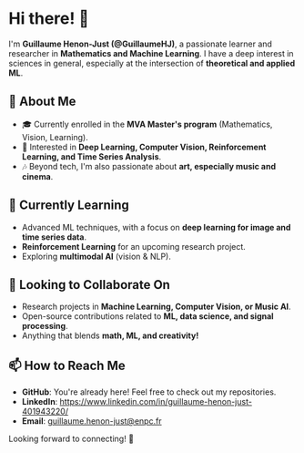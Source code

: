 # Hi there! 👋  

I'm **Guillaume Henon-Just (@GuillaumeHJ)**, a passionate learner and researcher in **Mathematics and Machine Learning**. I have a deep interest in sciences in general, especially at the intersection of **theoretical and applied ML**.  

## 👀 About Me  
- 🎓 Currently enrolled in the **MVA Master's program** (Mathematics, Vision, Learning).  
- 🤖 Interested in **Deep Learning, Computer Vision, Reinforcement Learning, and Time Series Analysis**.  
- 🎶 Beyond tech, I'm also passionate about **art, especially music and cinema**.  

## 🌱 Currently Learning  
- Advanced ML techniques, with a focus on **deep learning for image and time series data**.  
- **Reinforcement Learning** for an upcoming research project.  
- Exploring **multimodal AI** (vision & NLP).  

## 💞️ Looking to Collaborate On  
- Research projects in **Machine Learning, Computer Vision, or Music AI**.  
- Open-source contributions related to **ML, data science, and signal processing**.  
- Anything that blends **math, ML, and creativity!**  

## 📫 How to Reach Me  
- **GitHub**: You're already here! Feel free to check out my repositories.  
- **LinkedIn**: https://www.linkedin.com/in/guillaume-henon-just-401943220/
- **Email**: guillaume.henon-just@enpc.fr

Looking forward to connecting! 🚀 
